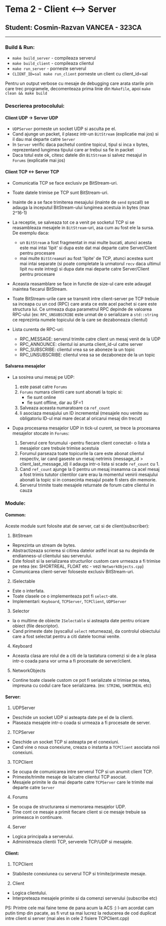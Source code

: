 #  Tema 2 - Client <--> Server
## Student: Cosmin-Razvan VANCEA - 323CA
----------------------------------------


### Build & Run:
* `make build_server` - compileaza serverul
* `make build_client` - compileaza clientul
* `make run_server` - porneste serverul
* `CLIENT_ID=sal make run_client` porneste un client cu client_id=sal

Pentru un output verbose cu mesaje de debugging care arata starile prin care trec
programele, decomenteaza prima linie din `Makefile`, apoi `make clean && make build`


### Descrierea protocolului:
#### Client UDP -> Server UDP
* `UDPServer` porneste un socket UDP si asculta pe el.
* Cand ajunge un packet, il plasez intr-un `BitStream` (explicatie mai jos)
si il dau mai departe catre `Server`
* In `Server` verific daca pachetul contine topicul, tipul si inca x bytes,
reprezentand lungimea tipului care ar trebui sa fie in packet
* Daca totul este ok, citesc datele din `BitStream` si salvez mesajul
in `Forums` (explicatie mai jos)

#### Client TCP <-> Server TCP
* Comunicatia TCP se face exclusiv pe BitStream-uri.
* Toate datele trimise pe TCP sunt BitStream-uri.
* Inainte de a se face trimiterea mesajului (inainte de `send` syscall)
se adauga la inceputul BitStream-ului lungimea acestuia in bytes (max 2^16-1)
* La receptie, se salveaza tot ce a venit pe socketul TCP si se reasambleaza
mesajele in `BitStream`-uri, asa cum au fost ele la sursa. De exemplu daca:
  - un `BitStream` a fost fragmentat in mai multe bucati, atunci acesta este mai
intai 'lipit' si dupa este dat mai departe catre Server/Client pentru procesare
  - mai multe `BitStream`uri au fost 'lipite' de TCP, atunci acestea sunt mai intai
separate (si poate completate la urmatorul `recv` daca ultimul lipit nu este intreg)
si dupa date mai departe catre Server/Client pentru procesare
* Aceasta reasamblare se face in functie de size-ul care este adaugat inaintea
fiecarui BitStream.

* Toate BitStream-urile care se transmit intre client-server pe TCP trebuie
sa inceapa cu un cod (RPC) care arata ce este acel pachet si care este
structura lui. Ce urmeaza dupa parametrul RPC depinde de valoarea RPC-ului
(ex: `RPC_UNSUBSCRIBE` este urmat de o serializare a `std::string` ce
reprezinta numele topicului de la care se dezaboneaza clientul)

* Lista curenta de RPC-uri:
  * RPC_MESSAGE: serverul trimite catre client un mesaj venit de la UDP
  * RPC_ANNOUNCE: clientul isi anunta client_id-ul catre server
  * RPC_SUBSCRIBE: clientul vrea sa se aboneze la un topic
  * RPC_UNSUBSCRIBE: clientul vrea sa se dezaboneze de la un topic

#### Salvarea mesajelor
* La sosirea unui mesaj pe UDP:
  1. este pasat catre `Forums`
  2. `Forums` numara clientii care sunt abonati la topic si:
     + fie sunt online
     + fie sunt offline, dar au SF=1
  3. Salveaza aceasta numaratoare ca `ref_count`
  4. Ii asociaza mesajului un ID incremental (mesajele nou venite au obligatoriu
  ID-ul mai mare decat al oricarui mesaj din trecut)

* Dupa procesarea mesajelor UDP in tick-ul curent, se trece la procesarea mesajelor
stocate in `Forums`:
  1. Serverul cere forumului -pentru fiecare client conectat- o lista a mesajelor care trebuie
  trimise acestuia
  2. Forumul parseaza toate topicurile la care este abonat clientul respectiv, iar cand
  gaseste un mesaj netrimis (message_id > client_last_message_id) il adauga intr-o lista
  si scade `ref_count` cu 1.
  3. Cand `ref_count` ajunge la 0 pentru un mesaj inseamna ca acel mesaj a fost trimis
  tututor clientilor care erau la momentul venirii mesajului abonati la topic si in
  consecinta mesajul poate fi sters din memorie.
  4. Serverul trimite toate mesajele returnate de forum catre clientul in cauza


### Module:
#### Common:
Aceste module sunt folosite atat de server, cat si de client(subscriber):

1. BitStream
  * Reprezinta un stream de bytes.
  * Abstractizeaza scrierea si citirea datelor astfel incat sa nu depinda
  de endianness-ul clientului sau serverului.
  * Este folosit si la serializarea structurilor custom care urmeaza a fi
  trimise pe retea (ex: SHORTREAL, FLOAT etc - vezi `NetworkObjects.cpp`)
  * Comunicarea client-server foloseste exclusiv BitStream-uri.

2. ISelectable
  * Este o interfata.
  * Toate clasele ce o implementeaza pot fi `select`-ate.
  * Implementari: `Keyboard`, `TCPServer`, `TCPClient`, `UDPServer`

3. Selector
  * Ia o multime de obiecte `ISelectable` si asteapta date pentru oricare
  obiect (file descriptor).
  * Cand primeste date (syscallul `select` returneaza), da controlul
  obiectului care a fost selectat pentru a citi datele tocmai venite.

4. Keyboard
  * Aceasta clasa are rolul de a citi de la tastatura comenzi si de a le
  plasa intr-o coada pana vor urma a fi procesate de server/client.

5. NetworkObjects
  * Contine toate clasele custom ce pot fi serializate si trimise pe retea,
  impreuna cu codul care face serializarea. (ex: `STRING`, `SHORTREAL` etc)

#### Server:
1. UDPServer
  * Deschide un socket UDP si asteapta date pe el de la clienti.
  * Plaseaza mesajele intr-o coada si urmeaza a fi procesate de server.

2. TCPServer
  * Deschide un socket TCP si asteapta pe el conexiuni.
  * Cand vine o noua conexiune, creaza o instanta a `TCPClient` asociata
  noii conexiuni.

3. TCPClient
  * Se ocupa de comunicarea intre serverul TCP si un anumit client TCP.
  * Primeste/trimite mesaje de la/catre clientul TCP asociat.
  * Mesajele primite le da mai departe catre `TCPServer` care le trimite
  mai departe catre `Server`

4. Forums
  * Se ocupa de structurarea si memorarea mesajelor UDP.
  * Tine cont ce mesaje a primit fiecare client si ce mesaje trebuie sa
  primeasca in continuare.

4. Server
  * Logica principala a serverului.
  * Administreaza clientii TCP, serverele TCP/UDP si mesajele.

#### Client:
1. TCPClient
  * Stabileste conexiunea cu serverul TCP si trimite/primeste mesaje.

2. Client
  * Logica clientului.
  * Interpreteaza mesajele primite si da comenzi serverului (subscribe etc)


PS: Printre cele mai faine teme de pana acum la ACS :)
I-am acordat cam putin timp din pacate, as fi vrut sa mai lucrez la reducerea de
cod duplicat intre client si server (mai ales in cele 2 fisiere TCPClient.cpp)
